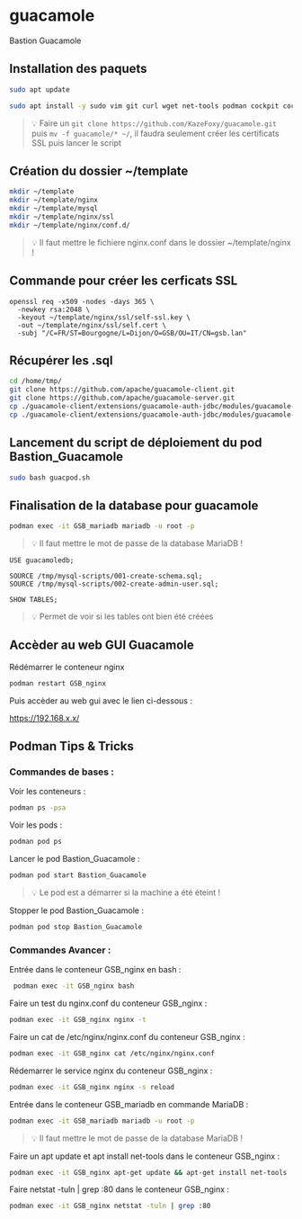 # guacamole
Bastion Guacamole

## Installation des paquets

```bash
sudo apt update
```

```bash
sudo apt install -y sudo vim git curl wget net-tools podman cockpit cockpit-podman
```

> :bulb: Faire un ```git clone https://github.com/KazeFoxy/guacamole.git``` puis ```mv -f guacamole/* ~/```, il faudra seulement créer les certificats SSL puis lancer le script

## Création du dossier ~/template

```bash
mkdir ~/template
mkdir ~/template/nginx
mkdir ~/template/mysql
mkdir ~/template/nginx/ssl
mkdir ~/template/nginx/conf.d/
```
> :bulb: Il faut mettre le fichiere nginx.conf dans le dossier ~/template/nginx !


## Commande pour créer les cerficats SSL

```
openssl req -x509 -nodes -days 365 \
  -newkey rsa:2048 \
  -keyout ~/template/nginx/ssl/self-ssl.key \
  -out ~/template/nginx/ssl/self.cert \
  -subj "/C=FR/ST=Bourgogne/L=Dijon/O=GSB/OU=IT/CN=gsb.lan"
```


## Récupérer les .sql

```bash
cd /home/tmp/
git clone https://github.com/apache/guacamole-client.git
git clone https://github.com/apache/guacamole-server.git
cp ./guacamole-client/extensions/guacamole-auth-jdbc/modules/guacamole-auth-jdbc-mysql/schema/001-create-schema.sql ~/template/mysql/
cp ./guacamole-client/extensions/guacamole-auth-jdbc/modules/guacamole-auth-jdbc-mysql/schema/002-create-admin-user.sql ~/template/mysql/
```


## Lancement du script de déploiement du pod Bastion_Guacamole

```bash
sudo bash guacpod.sh
```


## Finalisation de la database pour guacamole

```bash
podman exec -it GSB_mariadb mariadb -u root -p
```
> :bulb: Il faut mettre le mot de passe de la database MariaDB !

```
USE guacamoledb;
```

```
SOURCE /tmp/mysql-scripts/001-create-schema.sql;
SOURCE /tmp/mysql-scripts/002-create-admin-user.sql;
```

``` 
SHOW TABLES;
```
> :bulb: Permet de voir si les tables ont bien été créées

## Accèder au web GUI Guacamole

Rédémarrer le conteneur nginx
```bash
podman restart GSB_nginx
```

Puis accèder au web gui avec le lien ci-dessous :

https://192.168.x.x/

## Podman Tips & Tricks

### Commandes de bases :

Voir les conteneurs :
```bash
podman ps -psa
```

Voir les pods :
```bash
podman pod ps
```

Lancer le pod Bastion_Guacamole :
```bash
podman pod start Bastion_Guacamole
```
> :bulb: Le pod est a démarrer si la machine a été éteint !

Stopper le pod Bastion_Guacamole :
```bash
podman pod stop Bastion_Guacamole
```


### Commandes Avancer : 

Entrée dans le conteneur GSB_nginx en bash :
```bash
 podman exec -it GSB_nginx bash
```

Faire un test du nginx.conf du conteneur GSB_nginx :
```bash
podman exec -it GSB_nginx nginx -t
```

Faire un cat de /etc/nginx/nginx.conf du conteneur GSB_nginx : 
```bash
podman exec -it GSB_nginx cat /etc/nginx/nginx.conf
```

Rédemarrer le service nginx du conteneur GSB_nginx :
```bash
podman exec -it GSB_nginx nginx -s reload
```

Entrée dans le conteneur GSB_mariadb en commande MariaDB :
```bash
podman exec -it GSB_mariadb mariadb -u root -p
```
> :bulb: Il faut mettre le mot de passe de la database MariaDB !

Faire un apt update et apt install net-tools dans le conteneur GSB_nginx :
```bash
podman exec -it GSB_nginx apt-get update && apt-get install net-tools
```

Faire netstat -tuln | grep :80 dans le conteneur GSB_nginx :
```bash
podman exec -it GSB_nginx netstat -tuln | grep :80
```
